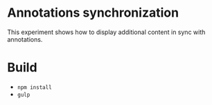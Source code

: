 # Annotations synchronization

This experiment shows how to display additional content in sync with annotations.

# Build

* `npm install`
* `gulp`
